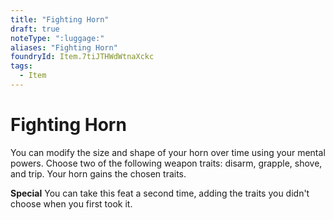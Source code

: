 ```yaml
---
title: "Fighting Horn"
draft: true
noteType: ":luggage:"
aliases: "Fighting Horn"
foundryId: Item.7tiJTHWdWtnaXckc
tags:
  - Item
---
```


# Fighting Horn

You can modify the size and shape of your horn over time using your mental powers. Choose two of the following weapon traits: disarm, grapple, shove, and trip. Your horn gains the chosen traits.

**Special** You can take this feat a second time, adding the traits you didn't choose when you first took it.

